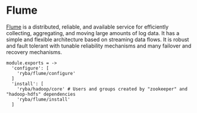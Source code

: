 
# Flume

[Flume](https://flume.apache.org/) is a distributed, reliable, and available service for efficiently
collecting, aggregating, and moving large amounts of log data. It has a simple
and flexible architecture based on streaming data flows. It is robust and fault
tolerant with tunable reliability mechanisms and many failover and recovery
mechanisms.

    module.exports = ->
      'configure': [
        'ryba/flume/configure'
      ]
      'install': [
        'ryba/hadoop/core' # Users and groups created by "zookeeper" and "hadoop-hdfs" dependencies
        'ryba/flume/install'
      ]
